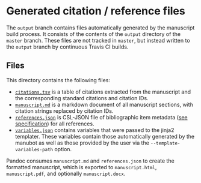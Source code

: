 # Generated citation / reference files

The `output` branch contains files automatically generated by the manuscript build process.
It consists of the contents of the `output` directory of the `master` branch.
These files are not tracked in `master`, but instead written to the `output` branch by continuous Travis CI builds.

## Files

This directory contains the following files:

+ [`citations.tsv`](citations.tsv) is a table of citations extracted from the manuscript and the corresponding standard citations and citation IDs.
+ [`manuscript.md`](manuscript.md) is a markdown document of all manuscript sections, with citation strings replaced by citation IDs.
+ [`references.json`](references.json) is CSL-JSON file of bibliographic item metadata ([see specification](https://github.com/citation-style-language/schema/blob/master/csl-data.json)) for all references.
+ [`variables.json`](variables.json) contains variables that were passed to the jinja2 templater. These variables contain those automatically generated by the manubot as well as those provided by the user via the `--template-variables-path` option.

Pandoc consumes `manuscript.md` and `references.json` to create the formatted manuscript, which is exported to `manuscript.html`, `manuscript.pdf`, and optionally `manuscript.docx`.

